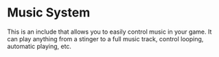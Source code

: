 # Music System
This is an include that allows you to easily control music in your game. It can play anything from a stinger to a full music track, control looping, automatic playing, etc.
